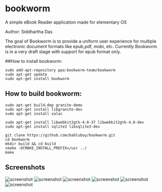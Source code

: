 # bookworm
A simple eBook Reader application made for elementary OS

Author: Siddhartha Das

The goal of Bookworm is to provide a uniform user experience for multiple electronic document formats like epub,pdf, mobi, etc. Currently Bookworm is in a very draft stage with support for epub format only.

##How to install bookworm:

```shell
sudo add-apt-repository ppa:bookworm-team/bookworm
sudo apt-get update
sudo apt-get install bookworm
```

## How to build bookworm:

```shell
sudo apt-get build-dep granite-demo 
sudo apt-get install libgranite-dev
sudo apt-get install valac

sudo apt-get install libwebkit2gtk-4.0-37 libwebkit2gtk-4.0-dev
sudo apt-get install sqlite3 libsqlite3-dev

git clone https://github.com/babluboy/bookworm.git
cd bookworm
mkdir build && cd build 
cmake -DCMAKE_INSTALL_PREFIX=/usr ../
make
```
## Screenshots

![screenshot](https://github.com/babluboy/bookworm/blob/master/screenshots/BookwormLibraryView.jpeg)
![screenshot](https://github.com/babluboy/bookworm/blob/master/screenshots/BookwormReadingView.jpeg)
![screenshot](https://github.com/babluboy/bookworm/blob/master/screenshots/BookwormNightLibraryView.jpeg)
![screenshot](https://github.com/babluboy/bookworm/blob/master/screenshots/BookwormNightReadingView.jpeg)
![screenshot](https://github.com/babluboy/bookworm/blob/master/screenshots/BookwormBookSelection.jpeg)
![screenshot](https://github.com/babluboy/bookworm/blob/master/screenshots/BookwormWelcomeScreen.jpeg)
